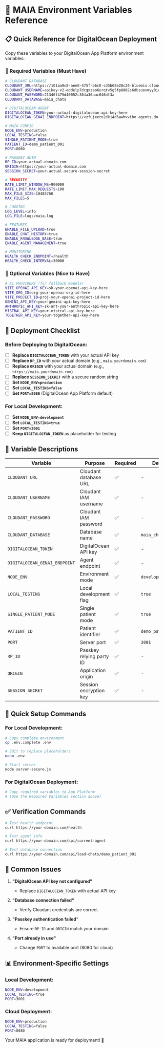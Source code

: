 # 🔧 MAIA Environment Variables Reference

## 📋 **Quick Reference for DigitalOcean Deployment**

Copy these variables to your DigitalOcean App Platform environment variables:

### **🔑 Required Variables (Must Have)**

```bash
# CLOUDANT DATABASE
CLOUDANT_URL=https://101aa9c8-aee0-475f-b6c0-cd5b68e28c24-bluemix.cloudantnosqldb.appdomain.cloud
CLOUDANT_USERNAME=apikey-v2-eddelp7dcgxzao6urqtv5g5fp8802s6dbsuovnyy8ia
CLOUDANT_PASSWORD=21340f475d40052c304a36aac046df3a
CLOUDANT_DATABASE=maia_chats

# DIGITALOCEAN AGENT
DIGITALOCEAN_TOKEN=your-actual-digitalocean-api-key-here
DIGITALOCEAN_GENAI_ENDPOINT=https://vzfujeetn2dkj4d5awhvvibo.agents.do-ai.run/api/v1

# MAIA CONFIG
NODE_ENV=production
LOCAL_TESTING=false
SINGLE_PATIENT_MODE=true
PATIENT_ID=demo_patient_001
PORT=8080

# PASSKEY AUTH
RP_ID=your-actual-domain.com
ORIGIN=https://your-actual-domain.com
SESSION_SECRET=your-actual-secure-session-secret

# SECURITY
RATE_LIMIT_WINDOW_MS=900000
RATE_LIMIT_MAX_REQUESTS=100
MAX_FILE_SIZE=10485760
MAX_FILES=5

# LOGGING
LOG_LEVEL=info
LOG_FILE=logs/maia.log

# FEATURES
ENABLE_FILE_UPLOAD=true
ENABLE_CHAT_HISTORY=true
ENABLE_KNOWLEDGE_BASE=true
ENABLE_AGENT_MANAGEMENT=true

# MONITORING
HEALTH_CHECK_ENDPOINT=/health
HEALTH_CHECK_INTERVAL=30000
```

### **🎯 Optional Variables (Nice to Have)**

```bash
# AI PROVIDERS (for fallback models)
VITE_OPENAI_API_KEY=sk-your-openai-api-key-here
VITE_ORG_ID=org-your-openai-org-id-here
VITE_PROJECT_ID=proj-your-openai-project-id-here
GEMINI_API_KEY=your-gemini-api-key-here
ANTHROPIC_API_KEY=sk-ant-your-anthropic-api-key-here
MISTRAL_API_KEY=your-mistral-api-key-here
TOGETHER_API_KEY=your-together-api-key-here
```

## 🚀 **Deployment Checklist**

### **Before Deploying to DigitalOcean:**

- [ ] **Replace `DIGITALOCEAN_TOKEN`** with your actual API key
- [ ] **Replace `RP_ID`** with your actual domain (e.g., `maia.yourdomain.com`)
- [ ] **Replace `ORIGIN`** with your actual domain (e.g., `https://maia.yourdomain.com`)
- [ ] **Replace `SESSION_SECRET`** with a secure random string
- [ ] **Set `NODE_ENV=production`**
- [ ] **Set `LOCAL_TESTING=false`**
- [ ] **Set `PORT=8080`** (DigitalOcean App Platform default)

### **For Local Development:**

- [ ] **Set `NODE_ENV=development`**
- [ ] **Set `LOCAL_TESTING=true`**
- [ ] **Set `PORT=3001`**
- [ ] **Keep `DIGITALOCEAN_TOKEN`** as placeholder for testing

## 🔧 **Variable Descriptions**

| Variable | Purpose | Required | Default |
|----------|---------|----------|---------|
| `CLOUDANT_URL` | Cloudant database URL | ✅ | - |
| `CLOUDANT_USERNAME` | Cloudant IAM username | ✅ | - |
| `CLOUDANT_PASSWORD` | Cloudant IAM password | ✅ | - |
| `CLOUDANT_DATABASE` | Database name | ✅ | `maia_chats` |
| `DIGITALOCEAN_TOKEN` | DigitalOcean API key | ✅ | - |
| `DIGITALOCEAN_GENAI_ENDPOINT` | Agent endpoint | ✅ | - |
| `NODE_ENV` | Environment mode | ✅ | `development` |
| `LOCAL_TESTING` | Local development flag | ✅ | `true` |
| `SINGLE_PATIENT_MODE` | Single patient mode | ✅ | `true` |
| `PATIENT_ID` | Patient identifier | ✅ | `demo_patient_001` |
| `PORT` | Server port | ✅ | `3001` |
| `RP_ID` | Passkey relying party ID | ✅ | - |
| `ORIGIN` | Application origin | ✅ | - |
| `SESSION_SECRET` | Session encryption key | ✅ | - |

## 🎯 **Quick Setup Commands**

### **For Local Development:**
```bash
# Copy complete environment
cp .env.complete .env

# Edit to replace placeholders
nano .env

# Start server
node server-secure.js
```

### **For DigitalOcean Deployment:**
```bash
# Copy required variables to App Platform
# (Use the Required Variables section above)
```

## ✅ **Verification Commands**

```bash
# Test health endpoint
curl https://your-domain.com/health

# Test agent info
curl https://your-domain.com/api/current-agent

# Test database connection
curl https://your-domain.com/api/load-chats/demo_patient_001
```

## 🚨 **Common Issues**

1. **"DigitalOcean API key not configured"**
   - Replace `DIGITALOCEAN_TOKEN` with actual API key

2. **"Database connection failed"**
   - Verify Cloudant credentials are correct

3. **"Passkey authentication failed"**
   - Ensure `RP_ID` and `ORIGIN` match your domain

4. **"Port already in use"**
   - Change `PORT` to available port (8080 for cloud)

## 📊 **Environment-Specific Settings**

### **Local Development:**
```bash
NODE_ENV=development
LOCAL_TESTING=true
PORT=3001
```

### **Cloud Deployment:**
```bash
NODE_ENV=production
LOCAL_TESTING=false
PORT=8080
```

Your MAIA application is ready for deployment! 🚀 